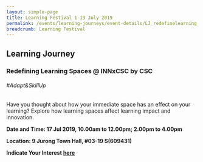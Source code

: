 ```yaml
---
layout: simple-page
title: Learning Festival 1-19 July 2019
permalink: /events/learning-journeys/event-details/LJ_redefinelearning
breadcrumb: Learning Festival
---
```


## Learning Journey 
### Redefining Learning Spaces @ INNxCSC by CSC 

###### _#Adapt&SkillUp_

Have you thought about how your immediate space has an effect on your learning? Explore how learning spaces affect learning impact and innovation. 

**Date and Time: 17 Jul 2019, 10.00am to 12.00pm; 2.00pm to 4.00pm** 

**Location: 9 Jurong Town Hall, #03-19 S(609431)** 

**Indicate Your Interest [here](https://www.eventbrite.sg/e/redefining-learning-experience-at-innxcsc-tickets-61979384006)** 


